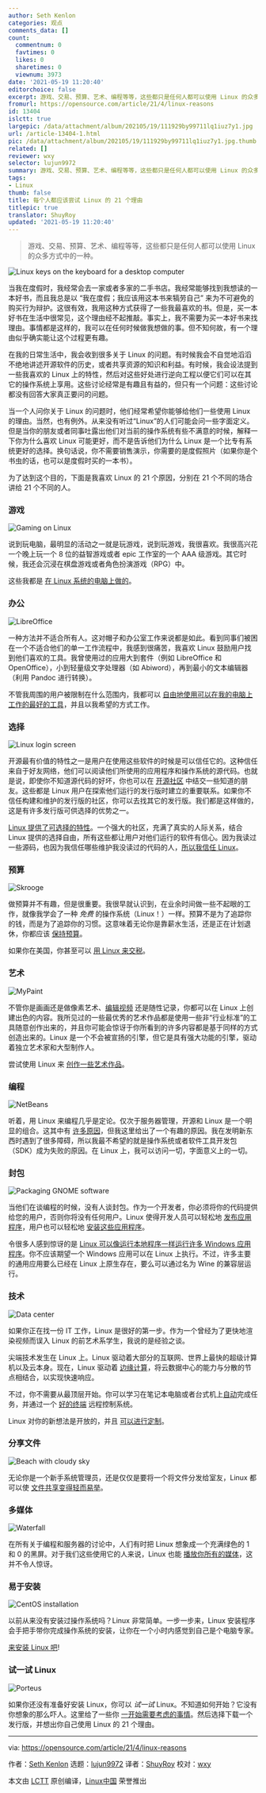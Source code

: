 ```yaml
---
author: Seth Kenlon
categories: 观点
comments_data: []
count:
  commentnum: 0
  favtimes: 0
  likes: 0
  sharetimes: 0
  viewnum: 3973
date: '2021-05-19 11:20:40'
editorchoice: false
excerpt: 游戏、交易、预算、艺术、编程等等，这些都只是任何人都可以使用 Linux 的众多方式中的一种。
fromurl: https://opensource.com/article/21/4/linux-reasons
id: 13404
islctt: true
largepic: /data/attachment/album/202105/19/111929by99711lq1iuz7y1.jpg
url: /article-13404-1.html
pic: /data/attachment/album/202105/19/111929by99711lq1iuz7y1.jpg.thumb.jpg
related: []
reviewer: wxy
selector: lujun9972
summary: 游戏、交易、预算、艺术、编程等等，这些都只是任何人都可以使用 Linux 的众多方式中的一种。
tags:
- Linux
thumb: false
title: 每个人都应该尝试 Linux 的 21 个理由
titlepic: true
translator: ShuyRoy
updated: '2021-05-19 11:20:40'
---
```



> 
> 游戏、交易、预算、艺术、编程等等，这些都只是任何人都可以使用 Linux 的众多方式中的一种。
> 
> 
> 


![](/data/attachment/album/202105/19/111929by99711lq1iuz7y1.jpg "Linux keys on the keyboard for a desktop computer")


当我在度假时，我经常会去一家或者多家的二手书店。我经常能够找到我想读的一本好书，而且我总是以 “我在度假；我应该用这本书来犒劳自己” 来为不可避免的购买行为辩护。这很有效，我用这种方式获得了一些我最喜欢的书。但是，买一本好书在生活中很常见，这个理由经不起推敲。事实上，我不需要为买一本好书来找理由。事情都是这样的，我可以在任何时候做我想做的事。但不知何故，有一个理由似乎确实能让这个过程更有趣。


在我的日常生活中，我会收到很多关于 Linux 的问题。有时候我会不自觉地滔滔不绝地讲述开源软件的历史，或者共享资源的知识和利益。有时候，我会设法提到一些我喜欢的 Linux 上的特性，然后对这些好处进行逆向工程以便它们可以在其它的操作系统上享用。这些讨论经常是有趣且有益的，但只有一个问题：这些讨论都没有回答大家真正要问的问题。


当一个人问你关于 Linux 的问题时，他们经常希望你能够给他们一些使用 Linux 的理由。当然，也有例外。从来没有听过“Linux”的人们可能会问一些字面定义。但是当你的朋友或者同事吐露出他们对当前的操作系统有些不满意的时候，解释一下你为什么喜欢 Linux 可能更好，而不是告诉他们为什么 Linux 是一个比专有系统更好的选择。换句话说，你不需要销售演示，你需要的是度假照片（如果你是个书虫的话，也可以是度假时买的一本书）。


为了达到这个目的，下面是我喜欢 Linux 的 21 个原因，分别在 21 个不同的场合讲给 21 个不同的人。


### 游戏


![Gaming on Linux](/data/attachment/album/202105/19/112042olrj5uruzlav5our.jpg "Gaming on Linux")


说到玩电脑，最明显的活动之一就是玩游戏，说到玩游戏，我很喜欢。我很高兴花一个晚上玩一个 8 位的益智游戏或者 epic 工作室的一个 AAA 级游戏。其它时候，我还会沉浸在棋盘游戏或者角色扮演游戏（RPG）中。


这些我都是 [在 Linux 系统的电脑上做的](https://opensource.com/article/21/2/linux-gaming)。


### 办公


![LibreOffice](/data/attachment/album/202105/19/112042kt8rzjjit8f8w0ht.jpg "LibreOffice")


一种方法并不适合所有人。这对帽子和办公室工作来说都是如此。看到同事们被困在一个不适合他们的单一工作流程中，我感到很痛苦，我喜欢 Linux 鼓励用户找到他们喜欢的工具。我曾使用过的应用大到套件（例如 LibreOffice 和 OpenOffice），小到轻量级文字处理器（如 Abiword），再到最小的文本编辑器（利用 Pandoc 进行转换）。


不管我周围的用户被限制在什么范围内，我都可以 [自由地使用可以在我的电脑上工作的最好的工具](/article-13133-1.html)，并且以我希望的方式工作。


### 选择


![Linux login screen](/data/attachment/album/202105/19/112043hkf4bixzbjbyibbl.jpg "Linux login screen")


开源最有价值的特性之一是用户在使用这些软件的时候是可以信任它的。这种信任来自于好友网络，他们可以阅读他们所使用的应用程序和操作系统的源代码。也就是说，即使你不知道源代码的好坏，你也可以在 [开源社区](https://opensource.com/article/21/2/linux-community) 中结交一些知道的朋友。这些都是 Linux 用户在探索他们运行的发行版时建立的重要联系。如果你不信任构建和维护的发行版的社区，你可以去找其它的发行版。我们都是这样做的，这是有许多发行版可供选择的优势之一。


[Linux 提供了可选择的特性](/article-13284-1.html)。一个强大的社区，充满了真实的人际关系，结合 Linux 提供的选择自由，所有这些都让用户对他们运行的软件有信心。因为我读过一些源码，也因为我信任哪些维护我没读过的代码的人，[所以我信任 Linux](https://opensource.com/article/21/2/open-source-security)。


### 预算


![Skrooge](/data/attachment/album/202105/19/112043punb6b1ocnx8o478.jpg "Skrooge")


做预算并不有趣，但是很重要。我很早就认识到，在业余时间做一些不起眼的工作，就像我学会了一种 *免费* 的操作系统（Linux！）一样。预算不是为了追踪你的钱，而是为了追踪你的习惯。这意味着无论你是靠薪水生活，还是正在计划退休，你都应该 [保持预算](https://opensource.com/article/21/2/linux-skrooge)。


如果你在美国，你甚至可以 [用 Linux 来交税](https://opensource.com/article/21/2/linux-tax-software)。


### 艺术


![MyPaint](/data/attachment/album/202105/19/112043fi6iirnr4fi9gyh5.jpg "MyPaint")


不管你是画画还是做像素艺术、[编辑视频](https://opensource.com/article/21/2/linux-python-video) 还是随性记录，你都可以在 Linux 上创建出色的内容。我所见过的一些最优秀的艺术作品都是使用一些非“行业标准”的工具随意创作出来的，并且你可能会惊讶于你所看到的许多内容都是基于同样的方式创造出来的。Linux 是一个不会被宣扬的引擎，但它是具有强大功能的引擎，驱动着独立艺术家和大型制作人。


尝试使用 Linux 来 [创作一些艺术作品](/article-13157-1.html)。


### 编程


![NetBeans](/data/attachment/album/202105/19/112044tx1697qya91rzn1d.jpg "NetBeans")


听着，用 Linux 来编程几乎是定论。仅次于服务器管理，开源和 Linux 是一个明显的组合。这其中有 [许多原因](https://opensource.com/article/21/2/linux-programming)，但我这里给出了一个有趣的原因。我在发明新东西时遇到了很多障碍，所以我最不希望的就是操作系统或者软件工具开发包（SDK）成为失败的原因。在 Linux 上，我可以访问一切，字面意义上的一切。


### 封包


![Packaging GNOME software](/data/attachment/album/202105/19/112044kc5ticki55g5iskc.png "Packaging GNOME software")


当他们在谈编程的时候，没有人谈封包。作为一个开发者，你必须将你的代码提供给您的用户，否则你将没有任何用户。Linux 使得开发人员可以轻松地 [发布应用程序](https://opensource.com/article/21/2/linux-packaging)，用户也可以轻松地 [安装这些应用程序](/article-13160-1.html)。


令很多人感到惊讶的是 [Linux 可以像运行本地程序一样运行许多 Windows 应用程序](https://opensource.com/article/21/2/linux-wine)。你不应该期望一个 Windows 应用可以在 Linux 上执行。不过，许多主要的通用应用要么已经在 Linux 上原生存在，要么可以通过名为 Wine 的兼容层运行。


### 技术


![Data center](/data/attachment/album/202105/19/112044cijnbz272nr7jp77.jpg "Data center")


如果你正在找一份 IT 工作，Linux 是很好的第一步。作为一个曾经为了更快地渲染视频而误入 Linux 的前艺术系学生，我说的是经验之谈。


尖端技术发生在 Linux 上。Linux 驱动着大部分的互联网、世界上最快的超级计算机以及云本身。现在，Linux 驱动着 [边缘计算](https://opensource.com/article/21/2/linux-edge-computing)，将云数据中心的能力与分散的节点相结合，以实现快速响应。


不过，你不需要从最顶层开始。你可以学习在笔记本电脑或者台式机上[自动](https://opensource.com/article/21/2/linux-automation)完成任务，并通过一个 [好的终端](/article-13186-1.html) 远程控制系统。


Linux 对你的新想法是开放的，并且 [可以进行定制](https://opensource.com/article/21/2/linux-technology)。


### 分享文件


![Beach with cloudy sky](/data/attachment/album/202105/19/112045hllvsy6y8l64v6wy.jpg "Beach with cloudy sky")


无论你是一个新手系统管理员，还是仅仅是要将一个将文件分发给室友，Linux 都可以使 [文件共享变得轻而易举](/article-13192-1.html)。


### 多媒体


![Waterfall](/data/attachment/album/202105/19/112045szd193hmvk4euq9v.jpg "Waterfall")


在所有关于编程和服务器的讨论中，人们有时把 Linux 想象成一个充满绿色的 1 和 0 的黑屏。对于我们这些使用它的人来说，Linux 也能 [播放你所有的媒体](https://opensource.com/article/21/2/linux-media-players)，这并不令人惊讶。


### 易于安装


![CentOS installation](/data/attachment/album/202105/19/112045fccycyezpxeivzvy.jpg "CentOS installation")


以前从来没有安装过操作系统吗？Linux 非常简单。一步一步来，Linux 安装程序会手把手带你完成操作系统的安装，让你在一个小时内感觉到自己是个电脑专家。


[来安装 Linux 吧](/article-13164-1.html)!


### 试一试 Linux


![Porteus](/data/attachment/album/202105/19/112045zzmub3ntinbbeame.jpg "Porteus")


如果你还没有准备好安装 Linux，你可以 *试一试* Linux。不知道如何开始？它没有你想象的那么吓人。这里给了一些你 [一开始需要考虑的事情](https://opensource.com/article/21/2/try-linux)。然后选择下载一个发行版，并想出你自己使用 Linux 的 21 个理由。




---


via: <https://opensource.com/article/21/4/linux-reasons>


作者：[Seth Kenlon](https://opensource.com/users/seth) 选题：[lujun9972](https://github.com/lujun9972) 译者：[ShuyRoy](https://github.com/ShuyRoy) 校对：[wxy](https://github.com/wxy)


本文由 [LCTT](https://github.com/LCTT/TranslateProject) 原创编译，[Linux中国](https://linux.cn/) 荣誉推出